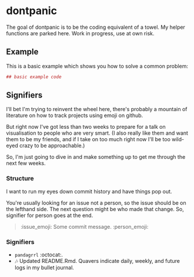 <!-- README.md is generated from README.Rmd. Please edit that file -->
dontpanic
=========

The goal of dontpanic is to be the coding equivalent of a towel. My helper functions are parked here. Work in progress, use at own risk.

Example
-------

This is a basic example which shows you how to solve a common problem:

``` r
## basic example code
```

Signifiers
----------

I'll bet I'm trying to reinvent the wheel here, there's probably a mountain of literature on how to track projects using emoji on github.

But right now I've got less than two weeks to prepare for a talk on visualisation to people who are very smart. (I also really like them and want them to be my friends, and if I take on too much right now I'll be too wild-eyed crazy to be approachable.)

So, I'm just going to dive in and make something up to get me through the next few weeks.

### Structure

I want to run my eyes down commit history and have things pop out.

You're usually looking for an issue not a person, so the issue should be on the lefthand side. The next question might be who made that change. So, signifier for person goes at the end.

> :issue\_emoji: Some commit message. :person\_emoji:

### Signifiers

-   `pandagrrl` :octocat:.
-   :notes: Updated README.Rmd. Quavers indicate daily, weekly, and future logs in my bullet journal.
